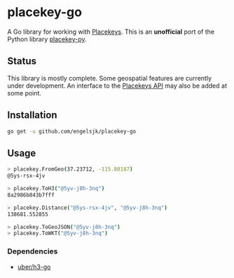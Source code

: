 # placekey-go

A Go library for working with [Placekeys](https://www.placekey.io/). This is an **unofficial** port of the Python library [placekey-py](https://github.com/Placekey/placekey-py).

## Status

This library is mostly complete. Some geospatial features are currently under development. An interface to the [Placekeys API](https://docs.placekey.io) may also be added at some point.

## Installation

```bash
go get -u github.com/engelsjk/placekey-go
```

## Usage

```bash
> placekey.FromGeo(37.23712, -115.80187)
@5ys-rsx-4jv

> placekey.ToH3("@5yv-j8h-3nq")
8a2986b843b7fff

> placekey.Distance("@5ys-rsx-4jv", "@5yv-j8h-3nq")
138681.552855

> placekey.ToGeoJSON("@5yv-j8h-3nq")
> placekey.ToWKT("@5yv-j8h-3nq")
```

### Dependencies

* [uber/h3-go](github.com/uber/h3-go)
